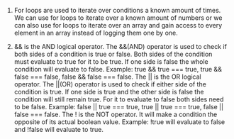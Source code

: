 1) For loops are used to iterate over conditions a known amount of times. We can use for loops to iterate over a known amount of numbers or we can also use for loops to iterate over an array and gain access to every element in an array instead of logging them one by one.

2) && is the AND logical operator. The &&(AND) operator is used to check if both sides of a condition is true or false. Both sides of the condition must evaluate to true for it to be true. If one side is false the whole condition will evaluate to false.
Example: true && true === true, true && false === false, false && false === false. The || is the OR logical operator. The ||(OR) operator is used to check if either side of the condition is true. If one side is true and the other side is false the condition will still remain true. For it to evaluate to false both sides need to be false. Example: false || true === true, true || true === true, false || false === false. The ! is the NOT operator. It will make a condition the opposite of its actual boolean value. Example: !true will evaluate to false and !false will evaluate to true.
